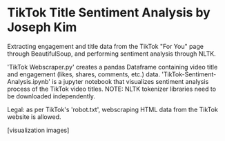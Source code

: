# TikTok Title Sentiment Analysis by Joseph Kim

Extracting engagement and title data from the TikTok "For You" page through BeautifulSoup, and performing sentiment analysis through NLTK.

'TikTok Webscraper.py' creates a pandas Dataframe containing video title and engagement (likes, shares, comments, etc.) data.
'TikTok-Sentiment-Analysis.ipynb' is a jupyter notebook that visualizes sentiment analysis process of the TikTok video titles. NOTE: NLTK tokenizer libraries need to be downloaded independently. 

Legal: as per TikTok's 'robot.txt', webscraping HTML data from the TikTok website is allowed. 

[visualization images]
